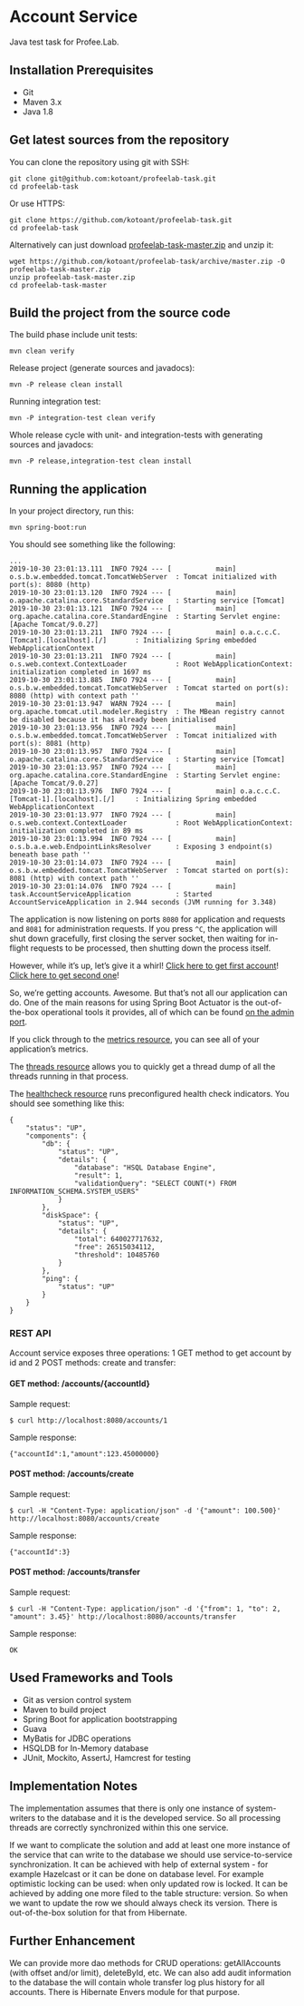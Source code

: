 # Account Service
Java test task for Profee.Lab.

## Installation Prerequisites
* Git
* Maven 3.x
* Java 1.8

## Get latest sources from the repository
You can clone the repository using git with SSH:
```
git clone git@github.com:kotoant/profeelab-task.git
cd profeelab-task
```
Or use HTTPS:
```
git clone https://github.com/kotoant/profeelab-task.git
cd profeelab-task
```
Alternatively can just download [profeelab-task-master.zip](https://github.com/kotoant/profeelab-task/archive/master.zip) and unzip it:
```
wget https://github.com/kotoant/profeelab-task/archive/master.zip -O profeelab-task-master.zip
unzip profeelab-task-master.zip
cd profeelab-task-master
```

## Build the project from the source code
The build phase include unit tests:
```
mvn clean verify
```
Release project (generate sources and javadocs):
```
mvn -P release clean install
```
Running integration test:
```
mvn -P integration-test clean verify
```
Whole release cycle with unit- and integration-tests with generating sources and javadocs:
```
mvn -P release,integration-test clean install
```

## Running the application
In your project directory, run this:
```
mvn spring-boot:run
```
You should see something like the following:
```
...
2019-10-30 23:01:13.111  INFO 7924 --- [           main] o.s.b.w.embedded.tomcat.TomcatWebServer  : Tomcat initialized with port(s): 8080 (http)
2019-10-30 23:01:13.120  INFO 7924 --- [           main] o.apache.catalina.core.StandardService   : Starting service [Tomcat]
2019-10-30 23:01:13.121  INFO 7924 --- [           main] org.apache.catalina.core.StandardEngine  : Starting Servlet engine: [Apache Tomcat/9.0.27]
2019-10-30 23:01:13.211  INFO 7924 --- [           main] o.a.c.c.C.[Tomcat].[localhost].[/]       : Initializing Spring embedded WebApplicationContext
2019-10-30 23:01:13.211  INFO 7924 --- [           main] o.s.web.context.ContextLoader            : Root WebApplicationContext: initialization completed in 1697 ms
2019-10-30 23:01:13.885  INFO 7924 --- [           main] o.s.b.w.embedded.tomcat.TomcatWebServer  : Tomcat started on port(s): 8080 (http) with context path ''
2019-10-30 23:01:13.947  WARN 7924 --- [           main] org.apache.tomcat.util.modeler.Registry  : The MBean registry cannot be disabled because it has already been initialised
2019-10-30 23:01:13.956  INFO 7924 --- [           main] o.s.b.w.embedded.tomcat.TomcatWebServer  : Tomcat initialized with port(s): 8081 (http)
2019-10-30 23:01:13.957  INFO 7924 --- [           main] o.apache.catalina.core.StandardService   : Starting service [Tomcat]
2019-10-30 23:01:13.957  INFO 7924 --- [           main] org.apache.catalina.core.StandardEngine  : Starting Servlet engine: [Apache Tomcat/9.0.27]
2019-10-30 23:01:13.976  INFO 7924 --- [           main] o.a.c.c.C.[Tomcat-1].[localhost].[/]     : Initializing Spring embedded WebApplicationContext
2019-10-30 23:01:13.977  INFO 7924 --- [           main] o.s.web.context.ContextLoader            : Root WebApplicationContext: initialization completed in 89 ms
2019-10-30 23:01:13.994  INFO 7924 --- [           main] o.s.b.a.e.web.EndpointLinksResolver      : Exposing 3 endpoint(s) beneath base path ''
2019-10-30 23:01:14.073  INFO 7924 --- [           main] o.s.b.w.embedded.tomcat.TomcatWebServer  : Tomcat started on port(s): 8081 (http) with context path ''
2019-10-30 23:01:14.076  INFO 7924 --- [           main] task.AccountServiceApplication           : Started AccountServiceApplication in 2.944 seconds (JVM running for 3.348)

```
The application is now listening on ports `8080` for application and requests and `8081` for administration requests. If you press `^C`, the application will shut down gracefully, first closing the server socket, then waiting for in-flight requests to be processed, then shutting down the process itself.

However, while it’s up, let’s give it a whirl! [Click here to get first account][1]! [Click here to get second one][2]!

[1]: http://localhost:8080/accounts/1
[2]: http://localhost:8080/accounts/2

So, we’re getting accounts. Awesome. But that’s not all our application can do. One of the main reasons for using Spring Boot Actuator is the out-of-the-box operational tools it provides, all of which can be found [on the admin port](http://localhost:8081/).

If you click through to the [metrics resource](http://localhost:8081/metrics), you can see all of your application’s metrics.

The [threads resource](http://localhost:8081/threads) allows you to quickly get a thread dump of all the threads running in that process.

The [healthcheck resource](http://localhost:8081/healthcheck) runs preconfigured health check indicators. You should see something like this:
```
{
    "status": "UP",
    "components": {
        "db": {
            "status": "UP",
            "details": {
                "database": "HSQL Database Engine",
                "result": 1,
                "validationQuery": "SELECT COUNT(*) FROM INFORMATION_SCHEMA.SYSTEM_USERS"
            }
        },
        "diskSpace": {
            "status": "UP",
            "details": {
                "total": 640027717632,
                "free": 26515034112,
                "threshold": 10485760
            }
        },
        "ping": {
            "status": "UP"
        }
    }
}
```

### REST API
Account service exposes three operations: 1 GET method to get account by id and 2 POST methods: create and transfer:

#### GET method: /accounts/{accountId}
Sample request:
```
$ curl http://localhost:8080/accounts/1
```
Sample response:
```
{"accountId":1,"amount":123.45000000}
```

#### POST method: /accounts/create
Sample request:
```
$ curl -H "Content-Type: application/json" -d '{"amount": 100.500}' http://localhost:8080/accounts/create
```
Sample response:
```
{"accountId":3}
```

#### POST method: /accounts/transfer
Sample request:
```
$ curl -H "Content-Type: application/json" -d '{"from": 1, "to": 2, "amount": 3.45}' http://localhost:8080/accounts/transfer
```
Sample response:
```
OK
```

## Used Frameworks and Tools
* Git as version control system
* Maven to build project
* Spring Boot for application bootstrapping
* Guava
* MyBatis for JDBC operations
* HSQLDB for In-Memory database
* JUnit, Mockito, AssertJ, Hamcrest for testing

## Implementation Notes
The implementation assumes that there is only one instance of system-writers to the database and it is the developed service.
So all processing threads are correctly synchronized within this one service.

If we want to complicate the solution and add at least one more instance of the service that can write to the database we should use service-to-service synchronization.
It can be achieved with help of external system - for example Hazelcast or it can be done on database level.
For example optimistic locking can be used: when only updated row is locked. It can be achieved by adding one more filed to the table structure: version.
So when we want to update the row we should always check its version.
There is out-of-the-box solution for that from Hibernate.

## Further Enhancement
We can provide more dao methods for CRUD operations: getAllAccounts (with offset and/or limit), deleteById, etc.
We can also add audit information to the database the will contain whole transfer log plus history for all accounts.
There is Hibernate Envers module for that purpose.
